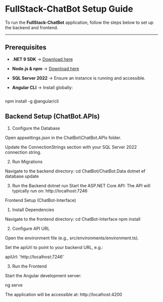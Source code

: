 # FullStack-ChatBot Setup Guide

To run the **FullStack-ChatBot** application, follow the steps below to set up the backend and frontend.

---

## Prerequisites

- **.NET 9 SDK** → [Download here](https://dotnet.microsoft.com/download)
- **Node.js & npm** → [Download here](https://nodejs.org/)
- **SQL Server 2022** → Ensure an instance is running and accessible.
- **Angular CLI** → Install globally:

  ```bash

npm install -g @angular/cli


## Backend Setup (ChatBot.APIs)
1. Configure the Database

Open appsettings.json in the ChatBot\ChatBot.APIs folder.

Update the ConnectionStrings section with your SQL Server 2022 connection string.

2. Run Migrations

Navigate to the backend directory:
cd ChatBot/ChatBot.Data
dotnet ef database update

3. Run the Backend
dotnet run
Start the ASP.NET Core API:
The API will typically run on:
http://localhost:7246

Frontend Setup (ChatBot-Interface)
1. Install Dependencies

Navigate to the frontend directory:
cd ChatBot-Interface
npm install

2. Configure API URL

Open the environment file (e.g., src/environments/environment.ts).

Set the apiUrl to point to your backend URL, e.g.:

apiUrl: 'http://localhost:7246'


3. Run the Frontend

Start the Angular development server:

ng serve

The application will be accessible at:
 http://localhost:4200

